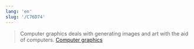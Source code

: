 ```yaml
---
lang: 'en'
slug: '/C76D74'
---
```


> Computer graphics deals with generating images and art with the aid of computers. [Computer graphics](https://en.wikipedia.org/wiki/Computer_graphics)
